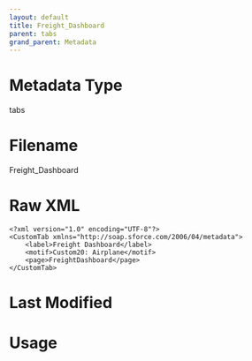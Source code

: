 ```yaml
---
layout: default
title: Freight_Dashboard
parent: tabs
grand_parent: Metadata
---
```

# Metadata Type
tabs


# Filename 
Freight_Dashboard


# Raw XML
```
<?xml version="1.0" encoding="UTF-8"?>
<CustomTab xmlns="http://soap.sforce.com/2006/04/metadata">
    <label>Freight Dashboard</label>
    <motif>Custom20: Airplane</motif>
    <page>FreightDashboard</page>
</CustomTab>
```


# Last Modified


# Usage
